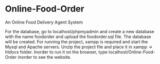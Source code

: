 # Online-Food-Order
An Online Food Delivery Agent System

For the database, go to localhost/phpmyadmin and create a new database with the name foodorder and upload the foodorder.sql file. The database will be created. 
For running the project, xampp is required and start the Mysql and Apache servers. Unzip the project file and place it in xampp -> htdocs folder. 
Inorder to run it on the browser, type localhost/Online-Food-Order inorder to see the website. 
